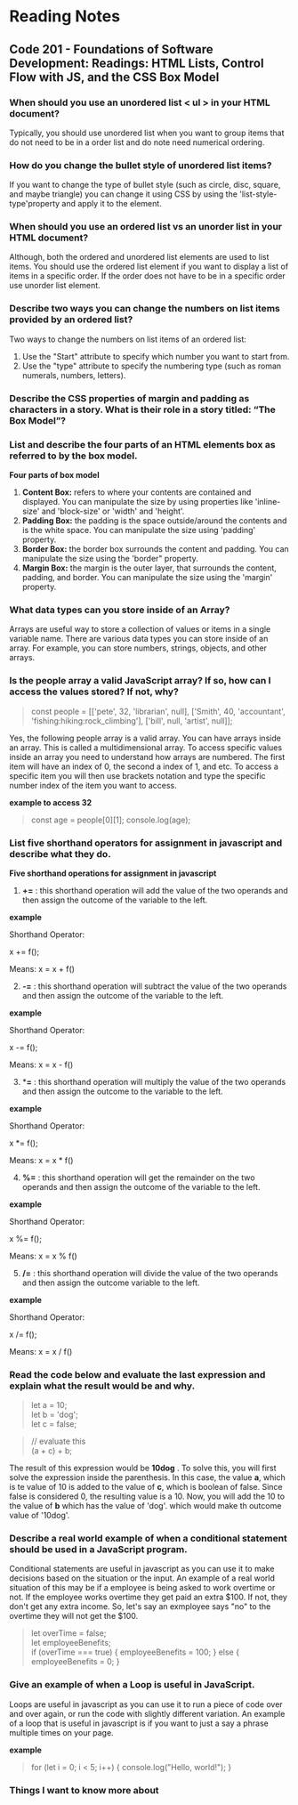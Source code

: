 # Reading Notes

## Code 201 - Foundations of Software Development: Readings: HTML Lists, Control Flow with JS, and the CSS Box Model


### When should you use an unordered list < ul > in your HTML document? 

Typically, you should use unordered list when you want to group items that do not need to be in a order list and do note need numerical ordering.

### How do you change the bullet style of unordered list items?

If you want to change the type of bullet style (such as circle, disc, square, and maybe triangle) you can change it using CSS by using the 'list-style-type'property and apply it to the element.

### When should you use an ordered list vs an unorder list in your HTML document?

Although, both the ordered and unordered list elements are used to list items. You should use the ordered list element if you want to display a list of items in a specific order. If the order does not have to be in a specific order use unorder list element.


### Describe two ways you can change the numbers on list items provided by an ordered list?

Two ways to change the numbers on list items of an ordered list:

1. Use the "Start" attribute to specify which number you want to start from.
2. Use the "type" attribute  to specify the numbering type (such as roman numerals, numbers, letters).

### Describe the CSS properties of margin and padding as characters in a story. What is their role in a story titled: “The Box Model”?


### List and describe the four parts of an HTML elements box as referred to by the box model.

**Four parts of box model**

1. **Content Box:** refers to where your contents are contained and displayed. You can manipulate the size by using properties like 'inline-size' and 'block-size' or 'width' and 'height'.
2. **Padding Box:** the padding is the space outside/around the contents and is the white space. You can manipulate the size using 'padding' property. 
3. **Border Box:** the border box surrounds the content and padding. You can manipulate the size using the 'border" property. 
4. **Margin Box:** the margin is the outer layer, that surrounds the content, padding, and border. You can manipulate the size using the 'margin' property.


### What data types can you store inside of an Array?

Arrays are useful way to store a collection of values or items in a single variable name. There are various data types you can store inside of an array. For example, you can store numbers, strings, objects, and other arrays. 


### Is the people array a valid JavaScript array? If so, how can I access the values stored? If not, why?

> const people = [['pete', 32, 'librarian', null], ['Smith', 40, 'accountant', 'fishing:hiking:rock_climbing'], ['bill', null, 'artist', null]];

Yes, the following people array is a valid array. You can have arrays inside an array. This is called a multidimensional array. To access specific values inside an array you need to understand how arrays are numbered. The first item will have an index of 0, the second a index of 1, and etc. To access a specific item you will then use brackets notation and type the specific number index of the item you want to access.

**example to access 32**

> const age = people[0][1];
console.log(age); 

### List five shorthand operators for assignment in javascript and describe what they do.

**Five shorthand operations for assignment in javascript**

1. **+=** : this shorthand operation will add the value of the two operands and then assign the outcome of the variable to the left.

**example**

Shorthand Operator:

x += f();

Means:
x = x + f()


2. **-=** : this shorthand operation will subtract the value of the two operands and then assign the outcome of the variable to the left.

**example**

Shorthand Operator:

x -= f();

Means:
x = x - f()

3. ***=** : this shorthand operation will multiply the value of the two operands and then assign the outcome to the variable to the left.

**example**


Shorthand Operator:

x *= f();

Means:
x = x * f()

4. **%=** : this shorthand operation will get the remainder on the two operands and then assign the outcome of the variable to the left.

**example**


Shorthand Operator:

x %= f();

Means:
x = x % f()

5. **/=** : this shorthand operation will divide the value of the two operands and then assign the outcome variable to the left.

**example**


Shorthand Operator:

x /= f();

Means:
x = x / f()


### Read the code below and evaluate the last expression and explain what the result would be and why.

>  let a = 10; <br>
 let b = 'dog'; <br>
 let c = false;

>// evaluate this <br>
 (a + c) + b;


The result of this expression would be **10dog** . To solve this, you will first solve the expression inside the parenthesis. In this case, the value **a**, which is te value of 10 is added to the value of **c**, which is boolean of false. Since false is considered 0, the resulting value is a 10. Now, you will add the 10 to the value of **b** which has the value of 'dog'. which would make th outcome value of '10dog'.

 ### Describe a real world example of when a conditional statement should be used in a JavaScript program.

 Conditional statements are useful in javascript as you can use it to make decisions based on the situation or the input. An example of a real world situation of this may be if a employee is being asked to work overtime or not. If the employee works overtime they get paid an extra $100. If not, they don't get any extra income. So, let's say an exmployee says "no" to the overtime they will not get the $100.

>  let overTime = false; <br>
let employeeBenefits; <br> if (overTime === true) {
  employeeBenefits = 100;
} else {
  employeeBenefits = 0;
}


### Give an example of when a Loop is useful in JavaScript.

Loops are useful in javascript as you can use it to run a piece of code over and over again, or run the code with slightly different variation. An example of a loop that is useful in javascript is if you want to just a say a phrase multiple times on your page.

**example**
> for (let i = 0; i < 5; i++) {
  console.log("Hello, world!");
}

### Things I want to know more about